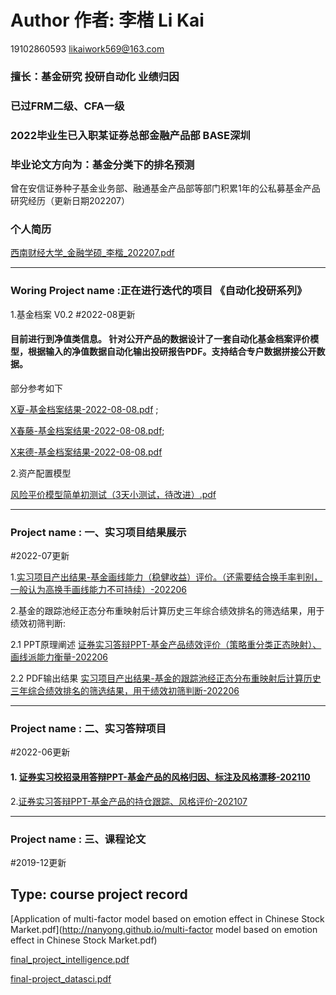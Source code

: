 # Author 作者: 李楷 Li Kai 
19102860593 
likaiwork569@163.com
### 擅长：基金研究 投研自动化 业绩归因
### 已过FRM二级、CFA一级
### 2022毕业生已入职某证券总部金融产品部 BASE深圳
### 毕业论文方向为：基金分类下的排名预测

曾在安信证券种子基金业务部、融通基金产品部等部门积累1年的公私募基金产品研究经历（更新日期202207）

### 个人简历

[西南财经大学_金融学硕_李楷_202207.pdf](http://nanyong.github.io/李楷_西南财经大学_金融学_硕士_2022在职_19102860593.pdf)

---

### Woring Project name :正在进行迭代的项目 《自动化投研系列》

1.基金档案 V0.2
#2022-08更新
#### 目前进行到净值类信息。 针对公开产品的数据设计了一套自动化基金档案评价模型，根据输入的净值数据自动化输出投研报告PDF。支持结合专户数据拼接公开数据。
部分参考如下

  [X夏-基金档案结果-2022-08-08.pdf](http://nanyong.github.io/半夏-基金档案结果-2022-08-08.pdf) ;
  
  [X春藤-基金档案结果-2022-08-08.pdf](http://nanyong.github.io/常春藤-基金档案结果-2022-08-08.pdf);
  
  [X来德-基金档案结果-2022-08-08.pdf](http://nanyong.github.io/浦来德-基金档案结果-2022-08-08.pdf)
  
2.资产配置模型

  [风险平价模型简单初测试（3天小测试，待改进）.pdf](http://nanyong.github.io/风险平价模型测试—李楷.pdf)
  
---

### Project name : 一、实习项目结果展示
#2022-07更新


1.[实习项目产出结果-基金画线能力（稳健收益）评价。（还需要结合换手率判别，一般认为高换手画线能力不可持续）-202206](http://nanyong.github.io/2022-06-06净值线性拟合部分结果脱敏.pdf)


2.基金的跟踪池经正态分布重映射后计算历史三年综合绩效排名的筛选结果，用于绩效初筛判断:

2.1 PPT原理阐述
[证券实习答辩PPT-基金产品绩效评价（策略重分类正态映射）、画线派能力衡量-202206](李楷实习汇报202206-基金绩效评价.pdf)

2.2 PDF输出结果
[实习项目产出结果-基金的跟踪池经正态分布重映射后计算历史三年综合绩效排名的筛选结果，用于绩效初筛判断-202206](http://nanyong.github.io/筛选结果-股票量化中性.pdf)

---

### Project name : 二、实习答辩项目
#2022-06更新


#### 1. [证券实习校招录用答辩PPT-基金产品的风格归因、标注及风格漂移-202110](http://nanyong.github.io/李楷面试答辩报告：课题一.pdf)

2.[证券实习答辩PPT-基金产品的持仓跟踪、风格评价-202107](http://nanyong.github.io/HFOF的持仓跟踪、风格评价.pdf)

---

### Project name : 三、课程论文
#2019-12更新
## Type: course project record

[Application of multi-factor model based on emotion effect in Chinese Stock Market.pdf](http://nanyong.github.io/multi-factor model based on emotion effect in Chinese Stock Market.pdf)

[final_project_intelligence.pdf](http://nanyong.github.io/final_project.pdf)

[final-project_datasci.pdf](http://nanyong.github.io/final-project_datasci.pdf)
